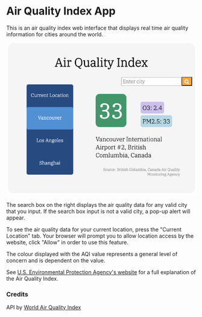 # Air Quality Index App

This is an air quality index web interface that displays real time air quality information for cities around the world. 

<img src="app-screenshot-upd.png" width="600">

The search box on the right displays the air quality data for any valid city that you input. If the search box input is not a valid city, a pop-up alert will appear. 

To see the air quality data for your current location, press the "Current Location" tab. Your browser will prompt you to allow location access by the website, click "Allow" in order to use this feature. 

The colour displayed with the AQI value represents a general level of concern and is dependent on the value.

See [U.S. Environmental Protection Agency's website](https://www.airnow.gov/aqi/aqi-basics/) for a full explanation of the Air Quality Index. 

### Credits
API by [World Air Quality Index](https://waqi.info/)
